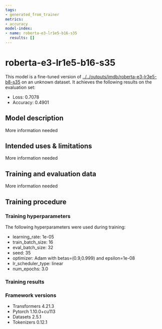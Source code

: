 ```yaml
---
tags:
- generated_from_trainer
metrics:
- accuracy
model-index:
- name: roberta-e3-lr1e5-b16-s35
  results: []
---
```


<!-- This model card has been generated automatically according to the information the Trainer had access to. You
should probably proofread and complete it, then remove this comment. -->

# roberta-e3-lr1e5-b16-s35

This model is a fine-tuned version of [../../outputs/imdb/roberta-e3-lr3e5-b8-s35](https://huggingface.co/../../outputs/imdb/roberta-e3-lr3e5-b8-s35) on an unknown dataset.
It achieves the following results on the evaluation set:
- Loss: 0.7078
- Accuracy: 0.4901

## Model description

More information needed

## Intended uses & limitations

More information needed

## Training and evaluation data

More information needed

## Training procedure

### Training hyperparameters

The following hyperparameters were used during training:
- learning_rate: 1e-05
- train_batch_size: 16
- eval_batch_size: 32
- seed: 35
- optimizer: Adam with betas=(0.9,0.999) and epsilon=1e-08
- lr_scheduler_type: linear
- num_epochs: 3.0

### Training results



### Framework versions

- Transformers 4.21.3
- Pytorch 1.10.0+cu113
- Datasets 2.5.1
- Tokenizers 0.12.1
